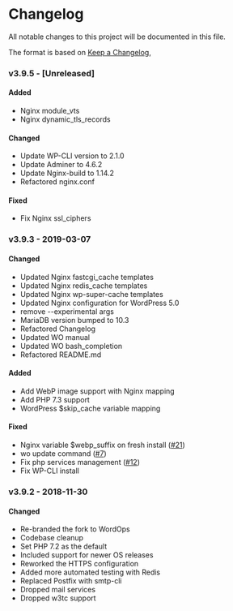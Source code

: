 # Changelog

All notable changes to this project will be documented in this file.

The format is based on [Keep a Changelog](https://keepachangelog.com/en/1.0.0/),

### v3.9.5 - [Unreleased]

#### Added

- Nginx module_vts
- Nginx dynamic_tls_records

#### Changed

- Update WP-CLI version to 2.1.0
- Update Adminer to 4.6.2
- Update Nginx-build to 1.14.2
- Refactored nginx.conf

#### Fixed

- Fix Nginx ssl_ciphers

### v3.9.3 - 2019-03-07

#### Changed

- Updated Nginx fastcgi_cache templates
- Updated Nginx redis_cache templates
- Updated Nginx wp-super-cache templates
- Updated Nginx configuration for WordPress 5.0
- remove --experimental args
- MariaDB version bumped to 10.3
- Refactored Changelog
- Updated WO manual
- Updated WO bash_completion
- Refactored README.md

#### Added

- Add WebP image support with Nginx mapping
- Add PHP 7.3 support
- WordPress $skip_cache variable mapping

#### Fixed

- Nginx variable $webp_suffix on fresh install ([#21](https://github.com/WordOps/WordOps/issues/21))
- wo update command ([#7](https://github.com/WordOps/WordOps/issues/7))
- Fix php services management ([#12](https://github.com/WordOps/WordOps/issues/12))
- Fix WP-CLI install


### v3.9.2 - 2018-11-30

#### Changed

- Re-branded the fork to WordOps
- Codebase cleanup
- Set PHP 7.2 as the default
- Included support for newer OS releases
- Reworked the HTTPS configuration
- Added more automated testing with Redis
- Replaced Postfix with smtp-cli
- Dropped mail services
- Dropped w3tc support